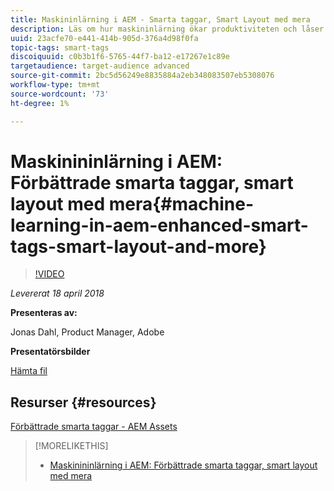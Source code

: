 ```yaml
---
title: Maskininlärning i AEM - Smarta taggar, Smart Layout med mera
description: Läs om hur maskininlärning ökar produktiviteten och låser upp nya användningsfall i Experience Manager version 6.4
uuid: 23acfe70-e441-414b-905d-376a4d98f0fa
topic-tags: smart-tags
discoiquuid: c0b3b1f6-5765-44f7-ba12-e17267e1c89e
targetaudience: target-audience advanced
source-git-commit: 2bc5d56249e8835884a2eb348083507eb5308076
workflow-type: tm+mt
source-wordcount: '73'
ht-degree: 1%

---
```



# Maskinininlärning i AEM: Förbättrade smarta taggar, smart layout med mera{#machine-learning-in-aem-enhanced-smart-tags-smart-layout-and-more}

>[!VIDEO](https://video.tv.adobe.com/v/22255/?quality=9)

*Levererat 18 april 2018*

**Presenteras av:**

Jonas Dahl, Product Manager, Adobe

**Presentatörsbilder**

[Hämta fil](assets/aem+gems+ml+and+ai+in+aem+4+17+18.pdf)

## Resurser {#resources}

[Förbättrade smarta taggar - AEM Assets](https://helpx.adobe.com/experience-manager/6-4/assets/using/enhanced-smart-tags.html)

<!--
[Get back to the Overview](https://helpx.adobe.com/experience-manager/kt/eseminars/gems/aem-index.html)
-->

>[!MORELIKETHIS]
>
>* [Maskinininlärning i AEM: Förbättrade smarta taggar, smart layout med mera](aem-machine-learning.md)

